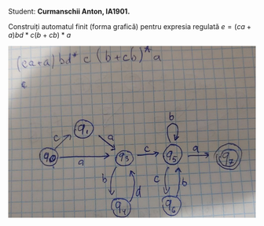 Student: **Curmanschii Anton, IA1901.**

Construiți automatul finit (forma grafică)  pentru expresia regulată  $e=(ca+a)bd*c(b+cb)*a$ 

![](images/automaton_3.jpeg)
